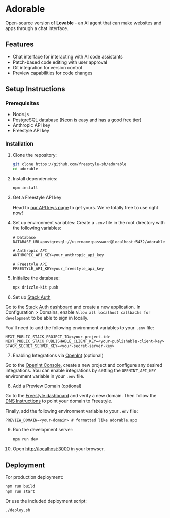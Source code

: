 # Adorable

Open-source version of **Lovable** - an AI agent that can make websites and apps through a chat interface.

## Features

- Chat interface for interacting with AI code assistants
- Patch-based code editing with user approval
- Git integration for version control
- Preview capabilities for code changes

## Setup Instructions

### Prerequisites

- Node.js
- PostgreSQL database ([Neon](https://neon.tech) is easy and has a good free tier)
- Anthropic API key
- Freestyle API key

### Installation

1. Clone the repository:

   ```bash
   git clone https://github.com/freestyle-sh/adorable
   cd adorable
   ```

2. Install dependencies:

   ```bash
   npm install
   ```

3. Get a Freestyle API key

   Head to [our API keys page](https://admin.freestyle.sh/dashboard/api-tokens) to get yours. We're totally free to use right now!

4. Set up environment variables:
   Create a `.env` file in the root directory with the following variables:

   ```
   # Database
   DATABASE_URL=postgresql://username:password@localhost:5432/adorable

   # Anthropic API
   ANTHROPIC_API_KEY=your_anthropic_api_key

   # Freestyle API
   FREESTYLE_API_KEY=your_freestyle_api_key
   ```

5. Initialize the database:

   ```bash
   npx drizzle-kit push
   ```

6. Set up [Stack Auth](https://stack-auth.com)

Go to the [Stack Auth dashboard](https://app.stack-auth.com) and create a new application. In Configuration > Domains, enable `Allow all localhost callbacks for development` to be able to sign in locally.

You'll need to add the following environment variables to your `.env` file:

```env
NEXT_PUBLIC_STACK_PROJECT_ID=<your-project-id>
NEXT_PUBLIC_STACK_PUBLISHABLE_CLIENT_KEY=<your-publishable-client-key>
STACK_SECRET_SERVER_KEY=<your-secret-server-key>
```

7. Enabling Integrations via [OpenInt](https://openint.dev) (optional)

Go to the [OpenInt Console](https://openint.dev), create a new project and configure any desired integrations. You can enable integrations by setting the `OPENINT_API_KEY` environment variable in your `.env` file.

8. Add a Preview Domain (optional)

Go to the [Freestyle dashboard](https://admin.freestyle.sh/dashboard/domains) and verify a new domain. Then follow the [DNS Instructions](https://docs.freestyle.sh/Getting-Started/deploy-to-custom-domain#all-subdomains-of-a-domain) to point your domain to Freestyle.

Finally, add the following environment variable to your `.env` file:

```env
PREVIEW_DOMAIN=<your-domain> # formatted like adorable.app
```

9. Run the development server:

   ```bash
   npm run dev
   ```

10. Open [http://localhost:3000](http://localhost:3000) in your browser.

## Deployment

For production deployment:

```bash
npm run build
npm run start
```

Or use the included deployment script:

```bash
./deploy.sh
```
